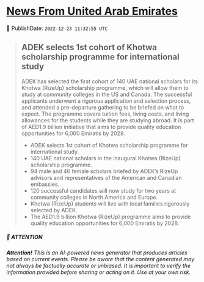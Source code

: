 [News From United Arab Emirates](https://github.com/UAE-Camel/News)
==========


📆 PublishDate: `2022-12-23 11:32:55 UTC`


> ## ADEK selects 1st cohort of Khotwa scholarship programme for international study
> 
> ADEK has selected the first cohort of 140 UAE national scholars for its Khotwa (RizeUp) scholarship programme, which will allow them to study at community colleges in the US and Canada. The successful applicants underwent a rigorous application and selection process, and attended a pre-departure gathering to be briefed on what to expect. The programme covers tuition fees, living costs, and living allowances for the students while they are studying abroad. It is part of AED1.9 billion initiative that aims to provide quality education opportunities for 6,000 Emiratis by 2028.
> 
> - ADEK selects 1st cohort of Khotwa scholarship programme for international study.
> - 140 UAE national scholars in the inaugural Khotwa (RizeUp) scholarship programme.
> - 94 male and 46 female scholars briefed by ADEK’s RizeUp advisors and representatives of the American and Canadian embassies.
> - 120 successful candidates will now study for two years at community colleges in North America and Europe.
> - Khotwa (RizeUp) students will live with local families rigorously selected by ADEK.
> - The AED1.9 billion Khotwa (RizeUp) programme aims to provide quality education opportunities for 6,000 Emiratis by 2028.


##### 📝 ATTENTION

###### **Attention!** This is an AI-powered news generator that produces articles based on current events. Please be aware that the content generated may not always be factually accurate or unbiased. It is important to verify the information provided before sharing or acting on it. Use at your own risk.
